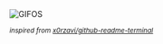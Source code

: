<div align="justify">
<picture>
    <source media="(prefers-color-scheme: dark)" srcset="https://i.ibb.co/3Y77LT1Z/output-gif.gif">
    <source media="(prefers-color-scheme: light)" srcset="https://i.ibb.co/3Y77LT1Z/output-gif.gif">
    <img alt="GIFOS" src="https://i.ibb.co/3Y77LT1Z/output-gif.gif">
</picture>

<sub><i>inspired from [x0rzavi/github-readme-terminal](https://github.com/x0rzavi/github-readme-terminal)</i></sub>

</div>

<!-- Image deletion URL: https://ibb.co/4g775FWr/8baf7398b13ffc07f5517f2fac42bf16 -->